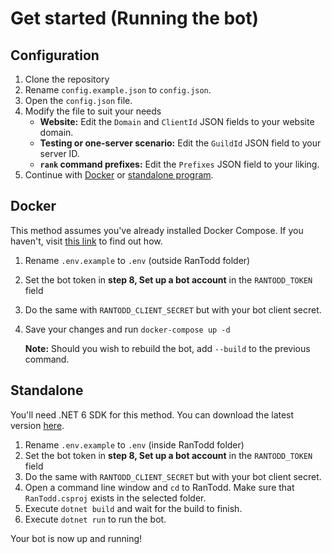 # Get started (Running the bot)

## Configuration
1. Clone the repository
2. Rename `config.example.json` to `config.json`.
3. Open the `config.json` file.
4. Modify the file to suit your needs
   - **Website:** Edit the `Domain` and `ClientId` JSON fields to your website domain.
   - **Testing or one-server scenario:** Edit the `GuildId` JSON field to your server ID.
   - **`rank` command prefixes:** Edit the `Prefixes` JSON field to your liking.
5. Continue with [Docker](#docker) or [standalone program](#standalone).

## Docker
This method assumes you've already installed Docker Compose. If you haven't, visit [this link](https://docs.docker.com/compose/install/#install-compose) to find out how.

1. Rename `.env.example` to `.env` (outside RanTodd folder)
2. Set the bot token in **step 8, Set up a bot account** in the `RANTODD_TOKEN` field
3. Do the same with `RANTODD_CLIENT_SECRET` but with your bot client secret.
4. Save your changes and run `docker-compose up -d`
   
   **Note:** Should you wish to rebuild the bot, add `--build` to the previous command.

## Standalone
You'll need .NET 6 SDK for this method. You can download the latest version [here](https://dotnet.microsoft.com/download/dotnet/6.0).

1. Rename `.env.example` to `.env` (inside RanTodd folder)
2. Set the bot token in **step 8, Set up a bot account** in the `RANTODD_TOKEN` field
3. Do the same with `RANTODD_CLIENT_SECRET` but with your bot client secret.
4. Open a command line window and `cd` to RanTodd. Make sure that `RanTodd.csproj` exists in the selected folder.
5. Execute `dotnet build` and wait for the build to finish.
6. Execute `dotnet run` to run the bot.

Your bot is now up and running!
